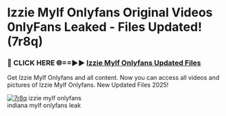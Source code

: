 # Izzie Mylf Onlyfans Original Videos 0nlyFans Leaked - Files Updated! (7r8q)

<h3>🔴 CLICK HERE 🌐==►► <a href="https://tinyurl.com/x26r9saj" rel="nofollow">Izzie Mylf Onlyfans Updated Files</a></h3>

Get Izzie Mylf Onlyfans and all content. Now you can access all videos and pictures of Izzie Mylf Onlyfans. New Updated Files 2025!

[![7r8q](https://i.imgur.com/LkgZPqh.gif)](https://tinyurl.com/x26r9saj)
izzie mylf onlyfans<br>
indiana mylf onlyfans leak